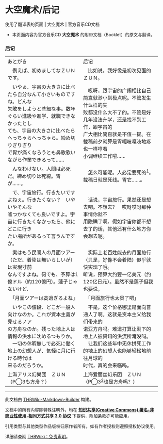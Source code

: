 # 大空魔术/后记

<!-- source html: G:\repos\THBWiki-Markdown-Builder\THBWikiMarkdown\Temp\main\5\51\ns0%3A%E5%A4%A7%E7%A9%BA%E9%AD%94%E6%9C%AF%2F%E5%90%8E%E8%AE%B0.html -->

使用了翻译表的页面 | 大空魔术 | 官方音乐CD文档

- 本页面内容为官方音乐CD **大空魔术** 的附带文档（Booklet）的原文与翻译。


### 后记

<table><tbody><tr class="tt-content" id="后记-1" data-pos="&#91;&quot;\u540e\u8bb0&quot;,1&#93;"><td class="tt-ja" lang="ja"><div class="poem">あとがき</div></td><td class="tt-zh" lang="zh"><div class="poem">后记</div></td></tr><tr class="tt-content" id="后记-2" data-pos="&#91;&quot;\u540e\u8bb0&quot;,2&#93;"><td class="tt-ja" lang="ja"><div class="poem">　例えば、初めましてなＺＵＮです。</div></td><td class="tt-zh" lang="zh"><div class="poem">　比如说，我好像是初次见面的ＺＵＮ。</div></td></tr><tr class="tt-content" id="后记-3" data-pos="&#91;&quot;\u540e\u8bb0&quot;,3&#93;"><td class="tt-ja" lang="ja"><div class="poem">　いやぁ、宇宙の大きさに比べたら自分なんて小さいものですね。どんな<br>失敗をしようと些細な事。数年ぐらい進級や進学、就職できなかったとし<br>ても、宇宙の大きさに比べたらへっちゃらへっちゃら。締め切りぎりぎり<br>で胃が痛くなろうとも鼻歌歌いながら作業できるって……</div></td><td class="tt-zh" lang="zh"><div class="poem">　哎呀，跟宇宙的广阔相比自己简直就渺小到极点呢。不管发生什么样的失<br>败都没什么大不了的。不管是好几年没法升学，还是找不到工作，跟宇宙的<br>广大相比简直就是不值一提。在截稿前夕就算是胃嘎吱嘎吱地疼也一样哼着<br>小调继续工作啦……</div></td></tr><tr class="tt-content" id="后记-4" data-pos="&#91;&quot;\u540e\u8bb0&quot;,4&#93;"><td class="tt-ja" lang="ja"><div class="poem">　んなわけない。人間は必死だ。締め切りは死線。胃が……。</div></td><td class="tt-zh" lang="zh"><div class="poem">　怎么可能呢。人必定要死的<sup id="cite_ref-1" class="reference"><a href="#cite_note-1">1</a></sup>。截稿日就是死线。胃它……。</div></td></tr><tr class="tt-content" id="后记-5" data-pos="&#91;&quot;\u540e\u8bb0&quot;,5&#93;"><td class="tt-ja" lang="ja"><div class="poem">　で、宇宙旅行。行きたいですよねぇ。行きたくない？　いやいやそんな<br>嘘つかなくても良いですよ。宇宙に行きたくなかったら、他にどこに行き<br>たい場所があるって言うんですか。</div></td><td class="tt-zh" lang="zh"><div class="poem">　话说，宇宙旅行。果然还是想去吧。不想去？　哎呀哎呀那种事情你就不<br>用隐瞒了啊。假如宇宙你都不想去了的话，其他还有什么地方你会想去呢。</div></td></tr><tr class="tt-content" id="后记-6" data-pos="&#91;&quot;\u540e\u8bb0&quot;,6&#93;"><td class="tt-ja" lang="ja"><div class="poem">　実はもう民間人の月面ツアー（ただ、着陸は無いらしいが）は実現寸前<br>なんですよね。何でも、予算は1億ドル（約120億円）。蓮子じゃないけど、</div></td><td class="tt-zh" lang="zh"><div class="poem">　实际上老百姓能去的月面旅行（只是，好像不会着陆）似乎就快实现了哦。<br>听说，预算大约要一亿美元（约120亿日元）。虽然不是莲子但我也要说，</div></td></tr><tr class="tt-content" id="后记-7" data-pos="&#91;&quot;\u540e\u8bb0&quot;,7&#93;"><td class="tt-ja" lang="ja"><div class="poem">　「月面ツアーは高過ぎるよね」</div></td><td class="tt-zh" lang="zh"><div class="poem">　「月面旅行也太贵了吧」</div></td></tr><tr class="tt-content" id="后记-8" data-pos="&#91;&quot;\u540e\u8bb0&quot;,8&#93;"><td class="tt-ja" lang="ja"><div class="poem">　いやこの値段、どこが一般人向けなのか。これが資本主義が見せるノア<br>の方舟なのか。残った地上人は情報の洪水に沈めるつもりか。<br>　一切の休暇無しで必死に働く地上の幻想人が、気軽に月に行ける時代は<br>来るのだろうか。</div></td><td class="tt-zh" lang="zh"><div class="poem">　不是，这个价格哪里是面向普通人了啊。这就是资本主义给我们带来的<br>诺亚方舟吗。难道打算让剩下的地上人被资讯的洪流所淹没吗。<br>　让我们这些年中无休拼死工作的地上的幻想人也能够轻松地前往月球的<br>时代，真的会来临吗。</div></td></tr><tr class="tt-content-right" id="后记-9" data-pos="&#91;&quot;\u540e\u8bb0&quot;,9&#93;"><td class="tt-jar" lang="ja"><div class="poem">上海アリス幻樂団　ＺＵＮ（P◯3も方舟？）</div></td><td class="tt-zhr" lang="zh"><div class="poem">上海爱丽丝幻乐团　ＺＵＮ（P◯3<sup id="cite_ref-2" class="reference"><a href="#cite_note-2">2</a></sup>也是方舟吗？）</div></td></tr></tbody></table>



[^cite_note-1]: 这里还有一层意思是“人的忍耐是有极限的”

  
  

  





---

此文档由 [THBWiki-Markdown-Builder](https://github.com/Delsin-Yu/THBWiki-Markdown-Builder) 构建。

文档中的所有内容除特殊注明外，均在 [**知识共享(Creative Commons) 署名-非商业性使用-相同方式共享 3.0 协议**](https://creativecommons.org/licenses/by-sa/3.0/deed.zh-hans) 下提供，附加条款亦可能应用。

引用类型与其他类型作品版权归原作者所有，如有作者授权则遵照授权协议使用。

详细请查阅 [THBWiki：免责声明](https://thbwiki.cc/THBWiki:%E5%85%8D%E8%B4%A3%E5%A3%B0%E6%98%8E)。

